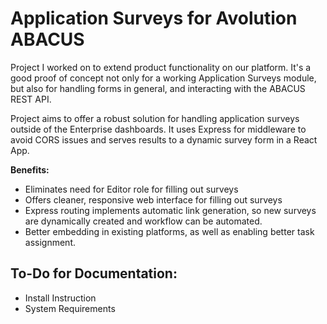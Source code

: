 # Application Surveys for Avolution ABACUS

Project I worked on to extend product functionality on our platform.
It's a good proof of concept not only for a working Application Surveys module, but also for handling forms in general, and interacting with the ABACUS REST API.

Project aims to offer a robust solution for handling application surveys outside of the Enterprise dashboards.
It uses Express for middleware to avoid CORS issues and serves results to a dynamic survey form in a React App.

**Benefits:**

- Eliminates need for Editor role for filling out surveys
- Offers cleaner, responsive web interface for filling out surveys
- Express routing implements automatic link generation, so new surveys are dynamically created and workflow can be automated.
- Better embedding in existing platforms, as well as enabling better task assignment.

## To-Do for Documentation:

- Install Instruction
- System Requirements
